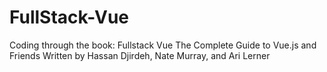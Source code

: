 # FullStack-Vue
Coding through the book: Fullstack Vue The Complete Guide to Vue.js and Friends Written by Hassan Djirdeh, Nate Murray, and Ari Lerner
